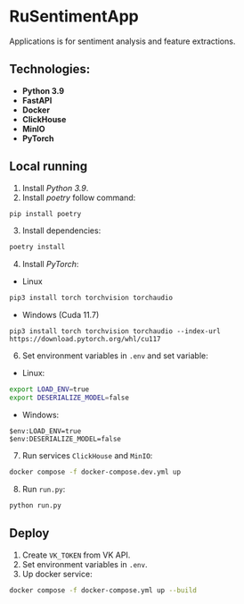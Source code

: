 # RuSentimentApp

Applications is for sentiment analysis and feature extractions.

## Technologies:

* __Python 3.9__
* __FastAPI__
* __Docker__
* __ClickHouse__
* __MinIO__
* __PyTorch__

## Local running

1. Install *Python 3.9*.
2. Install *poetry* follow command:

```bash
pip install poetry
```

3. Install dependencies:

```bash
poetry install 
```

4. Install *PyTorch*:

* Linux

```bash
pip3 install torch torchvision torchaudio 
```

* Windows (Cuda 11.7)

```shell
pip3 install torch torchvision torchaudio --index-url https://download.pytorch.org/whl/cu117
```

6. Set environment variables in `.env` and set variable:

* Linux:

```bash
export LOAD_ENV=true
export DESERIALIZE_MODEL=false
```

* Windows:

```shell
$env:LOAD_ENV=true
$env:DESERIALIZE_MODEL=false
```

7. Run services `ClickHouse` and `MinIO`:

```bash
docker compose -f docker-compose.dev.yml up
```

8. Run `run.py`:

```bash
python run.py
```

## Deploy

1. Create `VK_TOKEN` from VK API.
2. Set environment variables in `.env`.
3. Up docker service:

```bash
docker compose -f docker-compose.yml up --build
```